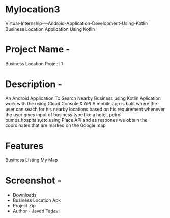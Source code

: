 # Mylocation3
Virtual-Internship---Android-Application-Development-Using-Kotlin
Business Location Application Using Kotlin

# Project Name -
Business Location Project 1

# Description -
An Android Application To Search Nearby Business using Kotlin
Aplication work with the using Cloud Console & API
A mobile app is bulit where the user can seach for his nearby 
locations based on his requirement 
whenever the user gives input of business type like a hotel,
petrol pumps,hospitals,etc.using Place API and as respones 
we obtain the coordinates that are marked on the Google map

# Features
Business Listing
My Map

# Screenshot -
* Downloads
* Business Location Apk
* Project Zip
* Author -
Javed Tadavi
